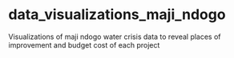 # data_visualizations_maji_ndogo
Visualizations of maji  ndogo water crisis data to reveal places of improvement and budget cost of each project
